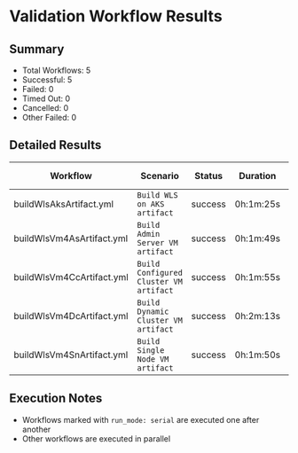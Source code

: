 # Validation Workflow Results

## Summary
- Total Workflows: 5
- Successful: 5
- Failed: 0
- Timed Out: 0
- Cancelled: 0
- Other Failed: 0

## Detailed Results

| Workflow | Scenario | Status | Duration | Run URL |
|----------|----------|---------|-----------|----------|
| buildWlsAksArtifact.yml | `Build WLS on AKS artifact` | success | 0h:1m:25s | [View Run](https://github.com/oracle/weblogic-azure/actions/runs/18211164542) |
| buildWlsVm4AsArtifact.yml | `Build Admin Server VM artifact` | success | 0h:1m:49s | [View Run](https://github.com/oracle/weblogic-azure/actions/runs/18211166222) |
| buildWlsVm4CcArtifact.yml | `Build Configured Cluster VM artifact` | success | 0h:1m:55s | [View Run](https://github.com/oracle/weblogic-azure/actions/runs/18211167795) |
| buildWlsVm4DcArtifact.yml | `Build Dynamic Cluster VM artifact` | success | 0h:2m:13s | [View Run](https://github.com/oracle/weblogic-azure/actions/runs/18211169226) |
| buildWlsVm4SnArtifact.yml | `Build Single Node VM artifact` | success | 0h:1m:50s | [View Run](https://github.com/oracle/weblogic-azure/actions/runs/18211170677) |


## Execution Notes
- Workflows marked with `run_mode: serial` are executed one after another
- Other workflows are executed in parallel

